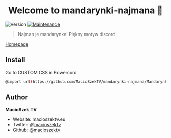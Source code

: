 <h1 align="center">Welcome to mandarynki-najmana 👋</h1>
<p>
  <img alt="Version" src="https://img.shields.io/badge/version-1.0.0-blue.svg?cacheSeconds=2592000" />
  <a href="https://github.com/MacioSzekTV/mandarynki-najmana/graphs/commit-activity" target="_blank">
    <img alt="Maintenance" src="https://img.shields.io/badge/Maintained%3F-yes-green.svg" />
  </a>
</p>

> Najman je mandarynke! Piękny motyw discord

[Homepage](https://macioszektv.eu/discord-themes)

## Install
Go to CUSTOM CSS in Powercord
```sh
@import url(https://github.com/MacioSzekTV/mandarynki-najmana/MandarynkiNajmana.css);
```

## Author

**MacioSzek TV**

* Website: macioszektv.eu
* Twitter: [@macioszektv](https://twitter.com/macioszektv)
* Github: [@macioszektv](https://github.com/macioszektv)
